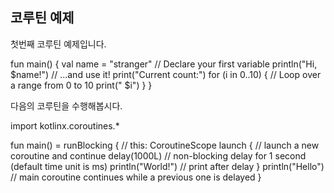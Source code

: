 ## 코루틴 예제 

첫번째 코루틴 예제입니다.

<script src="https://unpkg.com/kotlin-playground@1"></script>
<script>
document.addEventListener('DOMContentLoaded', function() {
  KotlinPlayground('.kotlin-playground');
});
</script>

<div class="kotlin-playground" >
fun main() {
    val name = "stranger"        // Declare your first variable
    println("Hi, $name!")        // ...and use it!
    print("Current count:")
    for (i in 0..10) {           // Loop over a range from 0 to 10
        print(" $i")
    }
}
</div>

다음의 코루틴을 수행해봅시다.

<div class="kotlin-playground" >
import kotlinx.coroutines.*

fun main() = runBlocking { // this: CoroutineScope
    launch { // launch a new coroutine and continue
        delay(1000L) // non-blocking delay for 1 second (default time unit is ms)
        println("World!") // print after delay
    }
    println("Hello") // main coroutine continues while a previous one is delayed
}
</div>

